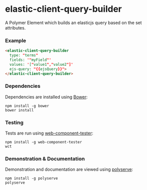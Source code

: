 # elastic-client-query-builder

A Polymer Element which builds an elasticjs query based on the set attributes.

### Example
```html
<elastic-client-query-builder
  type: "terms"
  fields: '"myField"'
  values: '["value1","value2"]'
  ejs-query: "{{ejsQuery}}">
</elastic-client-query-builder>
```

### Dependencies

Dependencies are installed using [Bower](http://bower.io/):

    npm install -g bower
    bower install

### Testing

Tests are run using [web-component-tester](https://github.com/Polymer/web-component-tester):

    npm install -g web-component-tester
    wct

### Demonstration & Documentation

Demonstration and documentation are viewed using [polyserve](https://github.com/PolymerLabs/polyserve):

    npm install -g polyserve
    polyserve

